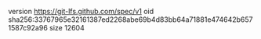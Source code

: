 version https://git-lfs.github.com/spec/v1
oid sha256:33767965e32161387ed2268abe69b4d83bb64a71881e474642b6571587c92a96
size 12604
